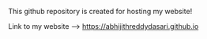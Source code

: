 This github repository is created for hosting my website!

Link to my website --> https://abhijithreddydasari.github.io
